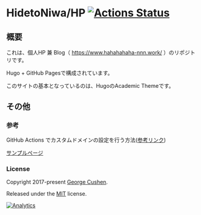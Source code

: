 # HidetoNiwa/HP [![Actions Status](https://github.com/HidetoNiwa/HP/workflows/github%20pages/badge.svg)](https://github.com/HidetoNiwa/HP/actions)

## 概要

これは、個人HP 兼 Blog（ https://www.hahahahaha-nnn.work/ ）のリポジトリです。

Hugo + GitHub Pagesで構成されています。

このサイトの基本となっているのは、HugoのAcademic Themeです。

## その他

### 参考

GitHub Actions でカスタムドメインの設定を行う方法([参考リンク](https://tech-wafter.net/2020/deploy-custom-domain-github-pages-on-github-actions/))

[サンプルページ](https://www.hahahahaha-nnn.work/sample/)

### License

Copyright 2017-present [George Cushen](https://georgecushen.com).

Released under the [MIT](https://github.com/sourcethemes/academic-kickstart/blob/master/LICENSE.md) license.

[![Analytics](https://ga-beacon.appspot.com/UA-78646709-2/academic-kickstart/readme?pixel)](https://github.com/igrigorik/ga-beacon)

